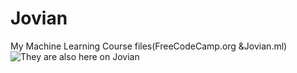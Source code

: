 # Jovian
My Machine Learning Course files(FreeCodeCamp.org &amp;Jovian.ml)
![They are also here on Jovian](jovian.ml/charitarthchugh)
